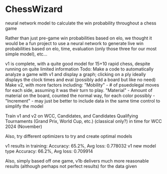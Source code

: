 # ChessWizard
neural network model to calculate the win probability throughout a chess game

Rather than just pre-game win probabilities based on elo, we thought it would be a fun project to use a neural network to generate live win probabilities based on elo, time, evaluation (only those three for our most simple model), etc...

v1 is complete, with a quite good model for 15+10 rapid chess, despite running on quite limited information Todo: Make a code to automatically analyze a game with v1 and display a graph; clicking on a ply ideally displays the clock times and eval (possibly add a board but like no need) Make v2, with more factors including: "Mobility" - # of psuedolegal moves for each side, assuming it was their turn to play. "Material" - Amount of material on the board, counted the normal way, for each color possibly - "Increment" - may just be better to include data in the same time control to simplify the model

Train v1 and v2 on WCC, Candidates, and Candidates Qualifying Tournaments (Grand Prix, World Cup, etc.) (classical only?) in time for WCC 2024 (November)

Also, try different optimizers to try and create optimal models

v1 results in training: Accuracy: 65.2%, Avg loss: 0.778032 v1 new model type Accuracy: 66.2%, Avg loss: 0.709914

Also, simply based off one game, v1b delivers much more reasonable results (although perhaps not perfect results) for the data given
